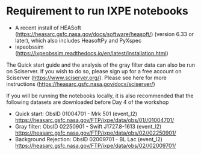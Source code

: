 # Requirement to run IXPE notebooks

- A recent install of HEASoft (https://heasarc.gsfc.nasa.gov/docs/software/heasoft/) (version 6.33 or later), which also includes HeasoftPy and PyXspec
- ixpeobssim (https://ixpeobssim.readthedocs.io/en/latest/installation.html)

The Quick start guide and the analysis of the gray filter data can also be run on Sciserver. If you wish to do so, please sign up for a free account on Sciserver (https://www.sciserver.org/). Please see here for more instructions (https://heasarc.gsfc.nasa.gov/docs/sciserver/)

If you will be running the notebooks locally, it is also recommended that the following datasets are downloaded before Day 4 of the workshop

- Quick start: ObsID 01004701 - Mrk 501 (event_l2) https://heasarc.gsfc.nasa.gov/FTP/ixpe/data/obs/01//01004701/
- Gray filter: ObsID 02250901 - Swift J1727.8-1613 (event_l2) https://heasarc.gsfc.nasa.gov/FTP/ixpe/data/obs/02//02250901/ 
- Background Rejection: ObsID 02009701 - BL Lac (event_l2) https://heasarc.gsfc.nasa.gov/FTP/ixpe/data/obs/02//02009701/